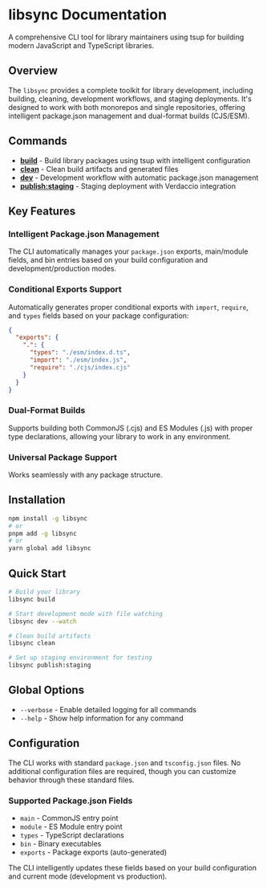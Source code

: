# libsync Documentation

A comprehensive CLI tool for library maintainers using tsup for building modern JavaScript and TypeScript libraries.

## Overview

The `libsync` provides a complete toolkit for library development, including building, cleaning, development workflows, and staging deployments. It's designed to work with both monorepos and single repositories, offering intelligent package.json management and dual-format builds (CJS/ESM).

## Commands

- **[build](./build.md)** - Build library packages using tsup with intelligent configuration
- **[clean](./clean.md)** - Clean build artifacts and generated files
- **[dev](./dev.md)** - Development workflow with automatic package.json management
- **[publish:staging](./publish-staging.md)** - Staging deployment with Verdaccio integration

## Key Features

### Intelligent Package.json Management

The CLI automatically manages your `package.json` exports, main/module fields, and bin entries based on your build configuration and development/production modes.

### Conditional Exports Support

Automatically generates proper conditional exports with `import`, `require`, and `types` fields based on your package configuration:

```json
{
  "exports": {
    ".": {
      "types": "./esm/index.d.ts",
      "import": "./esm/index.js",
      "require": "./cjs/index.cjs"
    }
  }
}
```

### Dual-Format Builds

Supports building both CommonJS (.cjs) and ES Modules (.js) with proper type declarations, allowing your library to work in any environment.

### Universal Package Support

Works seamlessly with any package structure.

## Installation

```bash
npm install -g libsync
# or
pnpm add -g libsync
# or
yarn global add libsync
```

## Quick Start

```bash
# Build your library
libsync build

# Start development mode with file watching
libsync dev --watch

# Clean build artifacts
libsync clean

# Set up staging environment for testing
libsync publish:staging
```

## Global Options

- `--verbose` - Enable detailed logging for all commands
- `--help` - Show help information for any command

## Configuration

The CLI works with standard `package.json` and `tsconfig.json` files. No additional configuration files are required, though you can customize behavior through these standard files.

### Supported Package.json Fields

- `main` - CommonJS entry point
- `module` - ES Module entry point
- `types` - TypeScript declarations
- `bin` - Binary executables
- `exports` - Package exports (auto-generated)

The CLI intelligently updates these fields based on your build configuration and current mode (development vs production).

